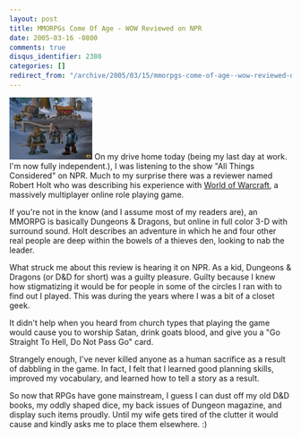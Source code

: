 ```yaml
---
layout: post
title: MMORPGs Come Of Age - WOW Reviewed on NPR
date: 2005-03-16 -0800
comments: true
disqus_identifier: 2380
categories: []
redirect_from: "/archive/2005/03/15/mmorpgs-come-of-age--wow-reviewed-on-npr.aspx/"
---
```


![World of Warcraft](/images/WorldOfWarcraft.jpg) On my drive home today
(being my last day at work. I'm now fully independent.), I was listening
to the show "All Things Considered" on NPR. Much to my surprise there
was a reviewer named Robert Holt who was describing his experience with
[World of Warcraft](http://www.worldofwarcraft.com/), a massively
multiplayer online role playing game.

If you're not in the know (and I assume most of my readers are), an
MMORPG is basically Dungeons & Dragons, but online in full color 3-D
with surround sound. Holt describes an adventure in which he and four
other real people are deep within the bowels of a thieves den, looking
to nab the leader.

What struck me about this review is hearing it on NPR. As a kid,
Dungeons & Dragons (or D&D for short) was a guilty pleasure. Guilty
because I knew how stigmatizing it would be for people in some of the
circles I ran with to find out I played. This was during the years where
I was a bit of a closet geek.

It didn't help when you heard from church types that playing the game
would cause you to worship Satan, drink goats blood, and give you a "Go
Straight To Hell, Do Not Pass Go" card.

Strangely enough, I've never killed anyone as a human sacrifice as a
result of dabbling in the game. In fact, I felt that I learned good
planning skills, improved my vocabulary, and learned how to tell a story
as a result.

So now that RPGs have gone mainstream, I guess I can dust off my old D&D
books, my oddly shaped dice, my back issues of Dungeon magazine, and
display such items proudly. Until my wife gets tired of the clutter it
would cause and kindly asks me to place them elsewhere. :)

